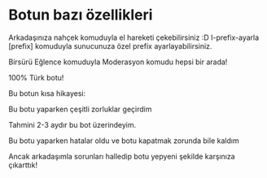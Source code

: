 # Botun bazı özellikleri
Arkadaşınıza nahçek komuduyla el hareketi çekebilirsiniz :D
I-prefix-ayarla [prefix] komuduyla sunucunuza özel prefix ayarlayabilirsiniz.

Birsürü Eğlence komuduyla Moderasyon komudu hepsi bir arada!

100% Türk botu!

Bu botun kısa hikayesi:

Bu botu yaparken çeşitli zorluklar geçirdim

Tahmini 2-3 aydır bu bot üzerindeyim.

Bu botu yaparken hatalar oldu ve botu kapatmak zorunda bile kaldım

Ancak arkadaşımla sorunları halledip botu yepyeni şekilde karşınıza çıkarttık!
